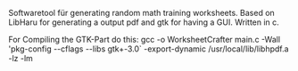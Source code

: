 Softwaretool für generating random math training worksheets. Based on LibHaru for generating a output pdf and gtk for having a GUI. Written in c.

For Compiling the GTK-Part do this:
gcc -o WorksheetCrafter main.c -Wall 'pkg-config --cflags --libs gtk+-3.0` -export-dynamic /usr/local/lib/libhpdf.a -lz -lm
